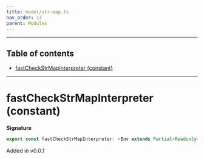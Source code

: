 ```yaml
---
title: model/str-map.ts
nav_order: 13
parent: Modules
---
```


---

<h2 class="text-delta">Table of contents</h2>

- [fastCheckStrMapInterpreter (constant)](#fastcheckstrmapinterpreter-constant)

---

# fastCheckStrMapInterpreter (constant)

**Signature**

```ts
export const fastCheckStrMapInterpreter: <Env extends Partial<Readonly<Record<"FastCheckURI", any>>>>() => ModelAlgebraStrMap<"FastCheckURI", Env> = ...
```

Added in v0.0.1
